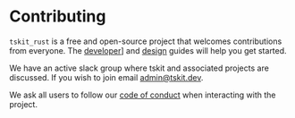 # Contributing

`tskit_rust` is a free and open-source project that welcomes contributions from everyone.
The [developer](https://github.com/molpopgen/tskit_rust/blob/main/DEVELOPMENT.md)] and [design](https://github.com/molpopgen/tskit_rust/blob/main/DESIGN.md) guides will help you get started. 

We have an active slack group where tskit and associated projects are discussed.
If you wish to join email [admin@tskit.dev](mailto:admin@tskit.dev).

We ask all users to follow our [code of conduct](https://github.com/tskit-dev/.github/blob/main/CODE_OF_CONDUCT.md)
when interacting with the project.
